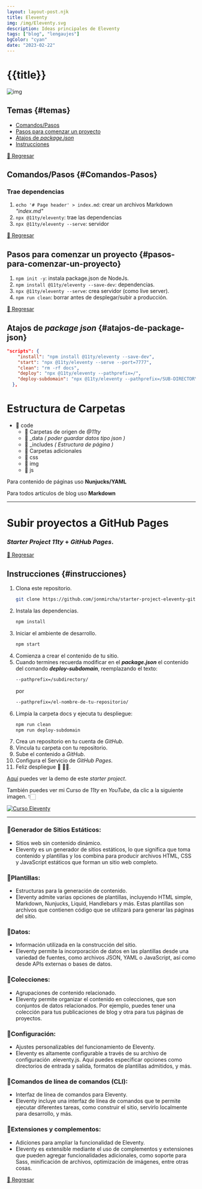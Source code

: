 ```yaml
---
layout: layout-post.njk
title: Eleventy
img: /img/Eleventy.svg
description: Ideas principales de Eleventy
tags: ["blog", "lengaujes"]
bgColor: "cyan"
date: "2023-02-22"
---
```


# {{title}}

![img]({{img}})

## Temas {#temas}

<!-- [🔼 Regresar](#temas) -->

- [Comandos/Pasos](#comandos-Pasos)
- [Pasos para comenzar un proyecto](#pasos-para-comenzar-un-proyecto)
- [Atajos de _package.json_](#atajos-de-package-json)
- [Instrucciones](#instrucciones)

[🔼 Regresar](#temas)

## Comandos/Pasos {#Comandos-Pasos}

### Trae dependencias

1.  `echo '# Page header' > index.md`: crear un archivos Markdown _"index.md"_
1.  `npx @11ty/eleventy`: trae las dependencias
1.  `npx @11ty/eleventy --serve`: servidor

[🔼 Regresar](#temas)

## Pasos para comenzar un proyecto {#pasos-para-comenzar-un-proyecto}

1.  `npm init -y`: instala package.json de NodeJs.
1.  `npm install @11ty/eleventy --save-dev`: dependencias.
1.  `npx @11ty/eleventy --serve`: crea servidor (como live server).
1.  `npm run clean`: borrar antes de desplegar/subir a producción.

[🔼 Regresar](#temas)

## Atajos de _package json_ {#atajos-de-package-json}

```json
"scripts": {
    "install": "npm install @11ty/eleventy --save-dev",
    "start": "npx @11ty/eleventy --serve --port=7777",
    "clean": "rm -rf docs",
    "deploy": "npx @11ty/eleventy --pathprefix=/",
    "deploy-subdomain": "npx @11ty/eleventy --pathprefix=/SUB-DIRECTORY/"
  },
```

# Estructura de Carpetas

- 📂 code
  - 🔻 Carpetas de origen de _@11ty_
  - 📁 \_data _( poder guardar datos tipo json )_
  - 📁 \_includes _( Estructura de página )_
  - 🔻 Carpetas adicionales
  - 📁 css
  - 📁 img
  - 📁 js

Para contenido de páginas uso **Nunjucks/YAML**

Para todos artículos de blog uso **Markdown**

---

# **Subir proyectos a GitHub Pages**

### _Starter Project_ _11ty_ + _GitHub Pages_.

[🔼 Regresar](#temas)

## Instrucciones {#instrucciones}

1. Clona este repositorio.
   ```bash
   git clone https://github.com/jonmircha/starter-project-eleventy-github-pages.git
   ```
1. Instala las dependencias.
   ```bash
   npm install
   ```
1. Iniciar el ambiente de desarrollo.
   ```bash
   npm start
   ```
1. Comienza a crear el contenido de tu sitio.
1. Cuando termines recuerda modificar en el _**package.json**_ el contenido del comando _**deploy-subdomain**_, reemplazando el texto:
   ```bash
   --pathprefix=/subdirectory/
   ```
   por
   ```bash
   --pathprefix=/el-nombre-de-tu-repositorio/
   ```
1. Limpia la carpeta docs y ejecuta tu despliegue:
   ```bash
   npm run clean
   npm run deploy-subdomain
   ```
1. Crea un repositorio en tu cuenta de _GitHub_.
1. Vincula tu carpeta con tu repositorio.
1. Sube el contenido a _GitHub_.
1. Configura el Servicio de _GitHub Pages_.
1. Feliz despliegue 🥳 🦡🎈.

[Aquí](https://jonmircha.github.io/starter-project-eleventy-github-pages/) puedes ver la demo de este _starter project_.

También puedes ver mi Curso de _11ty_ en _YouTube_, da clic a la siguiente imagen. 👇🏻

[![Curso Eleventy](code/img/curso-youtube.png)](https://www.youtube.com/watch?v=yCF9l4_E5rI)

---

### 🔻Generador de Sitios Estáticos:

- Sitios web sin contenido dinámico.
- Eleventy es un generador de sitios estáticos, lo que significa que toma contenido y plantillas y los combina para producir archivos HTML, CSS y JavaScript estáticos que forman un sitio web completo.

### 🔻Plantillas:

- Estructuras para la generación de contenido.
- Eleventy admite varias opciones de plantillas, incluyendo HTML simple, Markdown, Nunjucks, Liquid, Handlebars y más. Estas plantillas son archivos que contienen código que se utilizará para generar las páginas del sitio.

### 🔻Datos:

- Información utilizada en la construcción del sitio.
- Eleventy permite la incorporación de datos en las plantillas desde una variedad de fuentes, como archivos JSON, YAML o JavaScript, así como desde APIs externas o bases de datos.

### 🔻Colecciones:

- Agrupaciones de contenido relacionado.
- Eleventy permite organizar el contenido en colecciones, que son conjuntos de datos relacionados. Por ejemplo, puedes tener una colección para tus publicaciones de blog y otra para tus páginas de proyectos.

### 🔻Configuración:

- Ajustes personalizables del funcionamiento de Eleventy.
- Eleventy es altamente configurable a través de su archivo de configuración .eleventy.js. Aquí puedes especificar opciones como directorios de entrada y salida, formatos de plantillas admitidos, y más.

### 🔻Comandos de línea de comandos (CLI):

- Interfaz de línea de comandos para Eleventy.
- Eleventy incluye una interfaz de línea de comandos que te permite ejecutar diferentes tareas, como construir el sitio, servirlo localmente para desarrollo, y más.

### 🔻Extensiones y complementos:

- Adiciones para ampliar la funcionalidad de Eleventy.
- Eleventy es extensible mediante el uso de complementos y extensiones que pueden agregar funcionalidades adicionales, como soporte para Sass, minificación de archivos, optimización de imágenes, entre otras cosas.

[🔼 Regresar](#temas)
